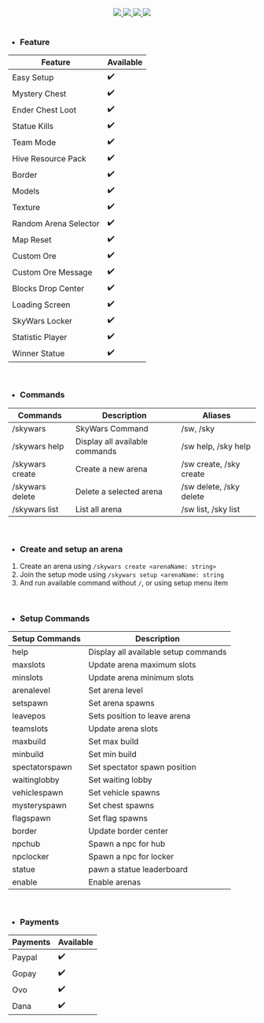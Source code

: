 <div align="center">
<a href="https://www.youtube.com/watch?v=FZeBaDaRHOQ">
    <img src=https://i.imgur.com/6PrTPrD.png">
    </a>
<a href="https://api.whatsapp.com/send/?phone=6281387011867&text=Hello,%20I%20want%20to%20buy%20SkyWars%20Hive&app_absent=0">
    <img src="https://img.shields.io/badge/chat-on%20whatsapp-95eb34.svg">
    </a>
<a href="https://github.com/NamkiFx/SkyWars-HIVE/blob/main/LICENSE">
    <img src="https://img.shields.io/badge/license-Apache%20License%202.0-yellowgreen.svg">
    </a>
<a href="https://github.com/NamkiFx/SkyWars-HIVE">
    <img src="https://img.shields.io/badge/github-%20SkyWars%20Hive-349feb.svg">
    </a>
</div>
<br>

- <h3>Feature</h3>

| Feature | Available |
| --- | --- |
| Easy Setup |✔️|
| Mystery Chest |✔️|
| Ender Chest Loot |✔️|
| Statue Kills |✔️|
| Team Mode |✔️|
| Hive Resource Pack |✔️|
| Border |✔️|
| Models |✔️|
| Texture |✔️|
| Random Arena Selector |✔️|
| Map Reset |✔️|
| Custom Ore |✔️|
| Custom Ore Message |✔️|
| Blocks Drop Center |✔️|
| Loading Screen |✔️|
| SkyWars Locker |✔️|
| Statistic Player |✔️|
| Winner Statue |✔️|
<br>

- <h3>Commands</h3>

| Commands | Description | Aliases |
| --- | --- | --- |
| /skywars | SkyWars Command | /sw, /sky |
| /skywars help | Display all available commands | /sw help, /sky help |
| /skywars create | Create a new arena | /sw create, /sky create |
| /skywars delete | Delete a selected arena | /sw delete, /sky delete |
| /skywars list | List all arena | /sw list, /sky list |
<br>

- <h3>Create and setup an arena</h3>
1. Create an arena using `/skywars create <arenaName: string>`
2. Join the setup mode using `/skywars setup <arenaName: string`
3. And run available command without `/`, or using setup menu item
<br>

- <h3>Setup Commands</h3>

| Setup Commands | Description | 
| --- | --- |
| help | Display all available setup commands |
| maxslots | Update arena maximum slots |
| minslots | Update arena minimum slots |
| arenalevel | Set arena level |
| setspawn | Set arena spawns |
| leavepos | Sets position to leave arena |
| teamslots | Update arena slots |
| maxbuild | Set max build |
| minbuild | Set min build |
| spectatorspawn | Set spectator spawn position |
| waitinglobby | Set waiting lobby |
| vehiclespawn | Set vehicle spawns |
| mysteryspawn | Set chest spawns |
| flagspawn | Set flag spawns |
| border | Update border center |
| npchub | Spawn a npc for hub |
| npclocker | Spawn a npc for locker |
| statue | pawn a statue leaderboard |
| enable | Enable arenas |
<br>

- <h3>Payments</h3>

| Payments | Available |
| --- | --- |
| Paypal |✔️|
| Gopay |✔️|
| Ovo |✔️|
| Dana |✔️|
